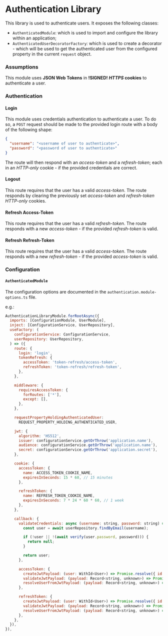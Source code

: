 # Authentication Library

This library is used to authenticate users. It exposes the following classes:

- `AuthenticatedModule`: which is used to import and configure the library within an application;
- `AuthenticatedUserDecoratorFactory`: which is used to create a decorator - which will be used to get the authenticated user from the configured property in the current `request` object.

### Assumptions

This module uses **JSON Web Tokens** in **!SIGNED! _HTTPS_ cookies** to authenticate a user.

### Authentication

#### Login

This module uses credentials authentication to authenticate a user. To do so, a `POST` request should be made to the provided login route with a body of the following shape:

```json
{
  "username": "<username of user to authenticate>",
  "password": "<password of user to authenticate>"
}
```

The route will then respond with an _access-token_ and a _refresh-token_; each in an _HTTP-only_ cookie - if the provided credentials are correct.

#### Logout

This route requires that the user has a valid _access-token_.
The route responds by clearing the previously set _access-token_ and _refresh-token_ _HTTP-only_ cookies.

#### Refresh Access-Token

This route requires that the user has a valid _refresh-token_.
The route responds with a new _access-token_ - if the provided _refresh-token_ is valid.

#### Refresh Refresh-Token

This route requires that the user has a valid _access-token_.
The route responds with a new _refresh-token_ - if the provided _access-token_ is valid.

### Configuration

#### `AuthenticatedModule`

The configuration options are documented in the `authentication.module-options.ts` file.

e.g.:

```js
AuthenticationLibraryModule.forRootAsync({
  imports: [ConfigurationModule, UserModule],
  inject: [ConfigurationService, UserRepository],
  useFactory: (
    configurationService: ConfigurationService,
    userRepository: UserRepository,
  ) => ({
    route: {
      login: 'login',
      tokenRefresh: {
        accessToken: 'token-refresh/access-token',
        refreshToken: 'token-refresh/refresh-token',
      },
    },

    middleware: {
      requiresAccessToken: {
        forRoutes: ['*'],
        except: [],
      },
    },

    requestPropertyHoldingAuthenticatedUser:
      REQUEST_PROPERTY_HOLDING_AUTHENTICATED_USER,

    jwt: {
      algorithm: 'HS512',
      issuer: configurationService.getOrThrow('application.name'),
      audience: configurationService.getOrThrow('application.name'),
      secret: configurationService.getOrThrow('application.secret'),
    },

    cookie: {
      accessToken: {
        name: ACCESS_TOKEN_COOKIE_NAME,
        expiresInSeconds: 15 * 60, // 15 minutes
      },

      refreshToken: {
        name: REFRESH_TOKEN_COOKIE_NAME,
        expiresInSeconds: 7 * 24 * 60 * 60, // 1 week
      },
    },

    callback: {
      validateCredentials: async (username: string, password: string) => {
        const user = await userRepository.findByEmail(username);

        if (!user || !(await verify(user.password, password))) {
          return null;
        }

        return user;
      },

      accessToken: {
        createJwtPayload: (user: WithId<User>) => Promise.resolve({ id: user._id.toString() }),
        validateJwtPayload: (payload: Record<string, unknown>) => Promise.resolve(Boolean(payload['id'])),
        resolveUserFromJwtPayload: (payload: Record<string, unknown>) => userRepository.findById(payload['id'] as string),
      },

      refreshToken: {
        createJwtPayload: (user: WithId<User>) => Promise.resolve({ id: user._id.toString() }),
        validateJwtPayload: (payload: Record<string, unknown>) => Promise.resolve(Boolean(payload['id'])),
        resolveUserFromJwtPayload: (payload: Record<string, unknown>) => userRepository.findById(payload['id'] as string),
      },
    },
  }),
}),
```
